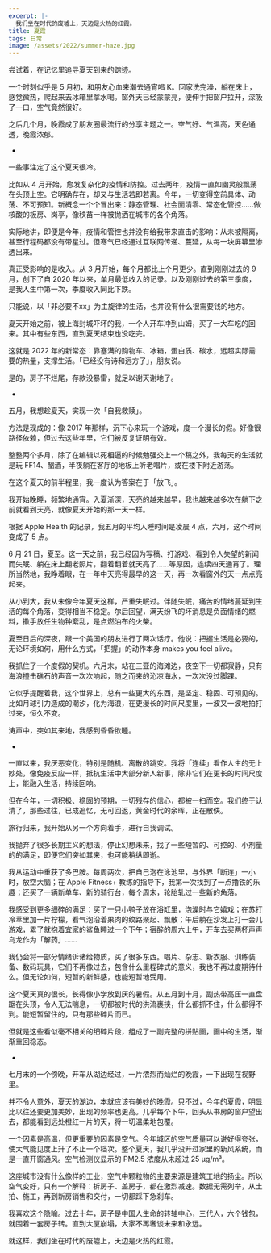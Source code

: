 ```yaml
---
excerpt: |-
  我们坐在时代的废墟上，天边是火热的红霞。
title: 夏霞
tags: 日常
image: /assets/2022/summer-haze.jpg
---
```


尝试着，在记忆里追寻夏天到来的踪迹。

一个时刻似乎是 5 月初，和朋友心血来潮去通宵唱 K。回家洗完澡，躺在床上，感觉微热，爬起来去冰箱里拿水喝。窗外天已经蒙蒙亮，便伸手把窗户拉开，深吸了一口，空气竟然很好。

之后几个月，晚霞成了朋友圈最流行的分享主题之一。空气好、气温高，天色通透，晚霞浓郁。

-

一些事注定了这个夏天很冷。

比如从 4 月开始，愈发复杂化的疫情和防控。过去两年，疫情一直如幽灵般飘荡在头顶上空。它明确存在，却又与生活若即若离。今年，一切变得空前具体、动荡、不可预知。新概念一个个冒出来：静态管理、社会面清零、常态化管控……做核酸的板房、岗亭，像秧苗一样被抛洒在城市的各个角落。

实际地讲，即便是今年，疫情和管控也并没有给我带来直击的影响：从未被隔离，甚至行程码都没有带星过。但寒气已经通过互联网传递、蔓延，从每一块屏幕里渗透出来。

真正受影响的是收入。从 3 月开始，每个月都比上个月更少。直到刚刚过去的 9 月，创下了自 2020 年以来，单月最低收入的记录。以及刚刚过去的第三季度，是我人生中第一次，季度收入同比下跌。

只能说，以「非必要不xx」为主旋律的生活，也并没有什么很需要钱的地方。

夏天开始之前，被上海封城吓坏的我，一个人开车冲到山姆，买了一大车吃的回来。其中有些东西，直到夏天结束也没吃完。

这就是 2022 年的新常态：靠塞满的购物车、冰箱，蛋白质、碳水，远超实际需要的热量，支撑生活。「已经没有诗和远方了」，朋友说。

是的，房子不烂尾，存款没暴雷，就足以谢天谢地了。

-

五月，我想趁夏天，实现一次「自我救赎」。

方法是现成的：像 2017 年那样，沉下心来玩一个游戏，度一个漫长的假。好像很路径依赖，但过去这些年里，它们被反复证明有效。

整整两个多月，除了在编辑以死相逼的时候勉强交上一个稿之外，我每天的生活就是玩 FF14、酗酒，半夜躺在客厅的地板上听老唱片，或在楼下附近游荡。

在这个夏天的前半程里，我一度认为答案在于「放飞」。

我开始晚睡，频繁地通宵。入夏渐深，天亮的越来越早，我也越来越多次在躺下之前就看到天亮，就像夏天开始的那一天一样。

根据 Apple Health 的记录，我五月的平均入睡时间是凌晨 4 点，六月，这个时间变成了 5 点。

6 月 21 日，夏至。这一天之前，我已经因为写稿、打游戏、看到令人失望的新闻而失眠、躺在床上翻老照片，翻着翻着就天亮了……等原因，连续四天通宵了。理所当然地，我睁着眼，在一年中天亮得最早的这一天，再一次看窗外的天一点点亮起来。

从小到大，我从未像今年夏天这样，严重失眠过。伴随失眠，痛苦的情绪蔓延到生活的每个角落，变得相当不稳定。尔后回望，满天纷飞的坏消息是负面情绪的燃料，撒手放任生物钟紊乱，是点燃油布的火柴。

夏至日后的深夜，跟一个美国的朋友进行了两次话疗。他说：把握生活是必要的，无论环境如何，用什么方式，「把握」的动作本身 makes you feel alive。

我抓住了一个度假的契机。六月末，站在三亚的海滩边，夜空下一切都寂静，只有海浪撞击礁石的声音一次次响起，随之而来的沁凉海水，一次次没过脚踝。

它似乎提醒着我，这个世界上，总有一些更大的东西，是坚定、稳固、可预见的。比如月球引力造成的潮汐，化为海浪，在更漫长的时间尺度里，一波又一波地拍打过来，恒久不变。

涛声中，突如其来地，我感到昏昏欲睡。

-

一直以来，我厌恶变化，特别是随机、离散的跳变。我将「连续」看作人生的无上妙处，像免疫反应一样，抵抗生活中大部分新人新事，除非它们在更长的时间尺度上，能融入生活，持续回响。

但在今年，一切积极、稳固的预期，一切残存的信心，都被一扫而空。我们终于认清了，那些过往，已成追忆，无可回返，黄金时代的余晖，正在散佚。

旅行归来，我开始从另一个方向着手，进行自我调试。

我抛弃了很多长期主义的想法，停止幻想未来，找了一些短暂的、可控的、小剂量的的满足，即便它们突如其来，也可能稍纵即逝。

我从运动中重获了多巴胺。每周两次，把自己泡在泳池里，与外界「断连」一小时，放空大脑；在 Apple Fitness+ 教练的指导下，我第一次找到了一点撸铁的乐趣；还买了一辆新单车、新的骑行台，每个周末，轮胎轧过一些新的角落。

我感受到更多细碎的满足：买了一只小鸭子放在浴缸里，泡澡时与它嬉戏；在苏打冷萃里加一片柠檬，看气泡沿着果肉的纹路聚起、飘散；午后躺在沙发上打一会儿游戏，累了就抱着宜家的鲨鱼睡过一个下午；宿醉的周六上午，开车去买两杯声声乌龙作为「解药」……

我仍会将一部分情绪诉诸给物质，买了很多东西。唱片、杂志、新衣服、训练装备、数码玩具，它们不再像过去，包含什么里程碑式的意义，我也不再过度期待什么。但无论如何，短暂的新鲜感，也能短暂地受用。

这个夏天真的很长，长得像小学放到厌的暑假。从五月到十月，副热带高压一直盘踞在头顶，令人无法喘息，一切都被时代的洪流裹挟，什么都抓不住，什么都得不到。能短暂留住的，只有那些碎片而已。

但就是这些看似毫不相关的细碎片段，组成了一副完整的拼贴画，画中的生活，渐渐重回稳态。

-

七月末的一个傍晚，开车从湖边经过，一片浓烈而灿烂的晚霞，一下出现在视野里。

并不令人意外，夏天的湖边，本就应该有美妙的晚霞。只不过，今年的夏霞，明显比以往还要更加美妙，出现的频率也更高。几乎每个下午，回头从书房的窗户望出去，都能看到远处橙红一片的天，将一切温柔地包覆。

一个因素是高温，但更重要的因素是空气。今年城区的空气质量可以说好得夸张，使大气能见度上升了不止一个档次。整个夏天，我几乎没开过家里的新风系统，而是一直开窗通风。空气检测仪显示的 PM2.5 浓度从未超过 25 μg/m³。

这座城市没有什么像样的工业，空气中颗粒物的主要来源是建筑工地的扬尘。所以空气变好，只有一个解释：拆房子、盖房子，都在激烈减速。数据无需列举，从土拍、施工，再到新房销售和交付，一切都踩下急刹车。

我喜欢这个隐喻。过去十年，房子是中国人生命的转轴中心，三代人，六个钱包，就围着一套房子转。直到大厦崩塌，大家不再奢谈未来和永远。

就这样，我们坐在时代的废墟上，天边是火热的红霞。